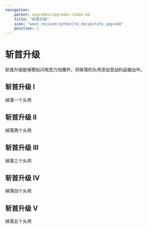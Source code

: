 ```yaml
---
navigation:
    parent: upgrades/upgrades-index.md
    title: "斩首升级"
    icon: "woot_revived:netherite_decapitate_upgrade"
    position: 1
---
```

# 斩首升级

<Row>
  <ItemImage id="copper_decapitate_upgrade" scale="3"/>
  <ItemImage id="iron_decapitate_upgrade" scale="3"/>
  <ItemImage id="gold_decapitate_upgrade" scale="3"/>
  <ItemImage id="diamond_decapitate_upgrade" scale="3"/>
  <ItemImage id="netherite_decapitate_upgrade" scale="3"/>
</Row>

斩首升级能够模拟闪电苦力怕爆炸，将掉落的头颅添加至战利品输出中。

## 斩首升级 I

掉落一个头颅

<RecipeFor id="copper_decapitate_upgrade" />

## 斩首升级 II

掉落两个头颅

<RecipeFor id="iron_decapitate_upgrade" />

## 斩首升级 III

掉落三个头颅

<RecipeFor id="gold_decapitate_upgrade" />

## 斩首升级 IV

掉落四个头颅

<RecipeFor id="diamond_decapitate_upgrade" />

## 斩首升级 V

掉落五个头颅

<RecipeFor id="netherite_decapitate_upgrade" />
